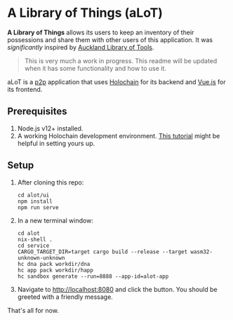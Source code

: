 # A Library of Things (aLoT)

**A Library of Things** allows its users to keep an inventory of their possessions and share them with other users of this application. It was _significantly_ inspired by [Auckland Library of Tools](https://www.aucklandlibraryoftools.com/).

> This is very much a work in progress. This readme will be updated when it has some functionality and how to use it.

aLoT is a [p2p](https://en.wikipedia.org/wiki/Peer-to-peer) application that uses [Holochain](https://holochain.org/) for its backend and [Vue.js](https://v3.vuejs.org) for its frontend.

## Prerequisites

1. Node.js v12+ installed.
1. A working Holochain development environment. [This tutorial](https://hackmd.io/@donsmith/hc-dev-tut-pt1) might be helpful in setting yours up.

## Setup

1. After cloning this repo:

    ```
    cd alot/ui
    npm install
    npm run serve
    ```

1. In a new terminal window:

    ```
    cd alot
    nix-shell .
    cd service
    CARGO_TARGET_DIR=target cargo build --release --target wasm32-unknown-unknown
    hc dna pack workdir/dna
    hc app pack workdir/happ
    hc sandbox generate --run=8888 --app-id=alot-app
    ```

1. Navigate to [http://localhost:8080](http://localhost:8080) and click the button. You should be greeted with a friendly message.

That's all for now.
